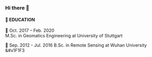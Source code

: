 ### Hi there 👋

#### 📑 EDUCATION

📅 Oct. 2017 – Feb. 2020  
M.Sc. in Geomatics Engineering at University of Stuttgart  

📅 Sep. 2012 - Jul. 2016
B.Sc. in Remote Sensing at Wuhan University &#x1F1F3
